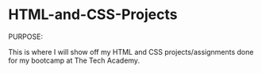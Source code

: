# HTML-and-CSS-Projects


PURPOSE:

This is where I will show off my HTML and CSS projects/assignments done for my bootcamp at The Tech Academy.
